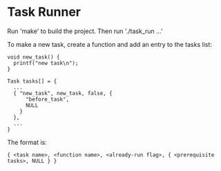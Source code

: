 # Task Runner

Run 'make' to build the project.
Then run './task_run <task name> <task name>...'

To make a new task, create a function and add an entry to the tasks list:

```
void new_task() {
  printf("new task\n");
}

Task tasks[] = {
  ...
  { "new_task", new_task, false, {
      "before_task",
      NULL
    } 
  },
  ...
}
```

The format is:
```
{ <task name>, <function name>, <already-run flag>, { <prerequisite tasks>, NULL } }
```

